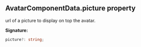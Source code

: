 
## AvatarComponentData.picture property

url of a picture to display on top the avatar.

**Signature:**

```typescript
picture?: string;
```
